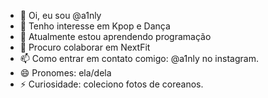 - 👋 Oi, eu sou @a1nly
- 👀 Tenho interesse em Kpop e Dança
- 🌱 Atualmente estou aprendendo programação
- 💞️ Procuro colaborar em NextFit
- 📫 Como entrar em contato comigo: @a1nly no instagram.
- 😄 Pronomes: ela/dela
- ⚡ Curiosidade: coleciono fotos de coreanos.
<!---
a1nly/a1nly is a ✨ special ✨ repository because its `README.md` (this file) appears on your GitHub profile.
You can click the Preview link to take a look at your changes.
--->
